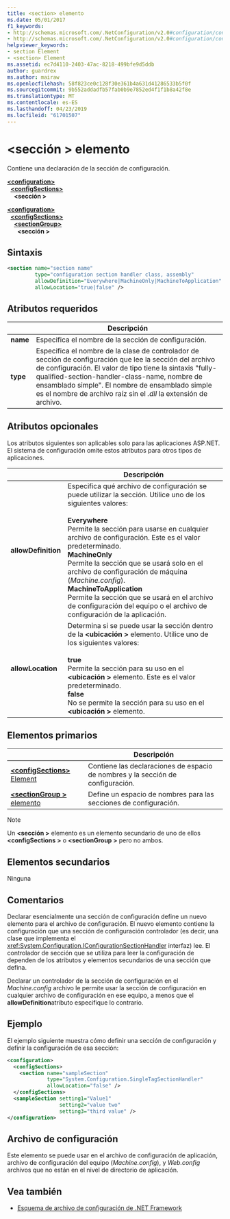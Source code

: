 ```yaml
---
title: <section> elemento
ms.date: 05/01/2017
f1_keywords:
- http://schemas.microsoft.com/.NetConfiguration/v2.0#configuration/configSections/section
- http://schemas.microsoft.com/.NetConfiguration/v2.0#configuration/configSections/sectionGroup/section
helpviewer_keywords:
- section Element
- <section> Element
ms.assetid: ec7d4110-2403-47ac-8218-499bfe9d5ddb
author: guardrex
ms.author: mairaw
ms.openlocfilehash: 58f823ce0c128f30e361b4a631d41286533b5f0f
ms.sourcegitcommit: 9b552addadfb57fab0b9e7852ed4f1f1b8a42f8e
ms.translationtype: MT
ms.contentlocale: es-ES
ms.lasthandoff: 04/23/2019
ms.locfileid: "61701507"
---
```

# <a name="section-element"></a>\<sección > elemento

Contiene una declaración de la sección de configuración.

[**\<configuration>**](~/docs/framework/configure-apps/file-schema/configuration-element.md)   
&nbsp;&nbsp;[**\<configSections>**](~/docs/framework/configure-apps/file-schema/configsections-element-for-configuration.md)   
&nbsp;&nbsp;&nbsp;&nbsp;**\<sección >**

[**\<configuration>**](~/docs/framework/configure-apps/file-schema/configuration-element.md)   
&nbsp;&nbsp;[**\<configSections>**](~/docs/framework/configure-apps/file-schema/configsections-element-for-configuration.md)   
&nbsp;&nbsp;&nbsp;&nbsp;[**\<sectionGroup>**](~/docs/framework/configure-apps/file-schema/sectiongroup-element-for-configsections.md)   
&nbsp;&nbsp;&nbsp;&nbsp;&nbsp;&nbsp;**\<sección >**

## <a name="syntax"></a>Sintaxis

```xml
<section name="section name"
         type="configuration section handler class, assembly"
         allowDefinition="Everywhere|MachineOnly|MachineToApplication" 
         allowLocation="true|false" />
```

## <a name="required-attributes"></a>Atributos requeridos

|           | Descripción |
| --------- | ----------- |
| **name**  | Especifica el nombre de la sección de configuración. |
| **type**  | Especifica el nombre de la clase de controlador de sección de configuración que lee la sección del archivo de configuración. El valor de tipo tiene la sintaxis "fully-qualified-section-handler-class-name, nombre de ensamblado simple". El nombre de ensamblado simple es el nombre de archivo raíz sin el *.dll* la extensión de archivo. |

## <a name="optional-attributes"></a>Atributos opcionales

Los atributos siguientes son aplicables solo para las aplicaciones ASP.NET. El sistema de configuración omite estos atributos para otros tipos de aplicaciones.

|                     | Descripción |
| ------------------- | ----------- |
| **allowDefinition** | Especifica qué archivo de configuración se puede utilizar la sección. Utilice uno de los siguientes valores:<br><br>**Everywhere**<br>Permite la sección para usarse en cualquier archivo de configuración. Este es el valor predeterminado.<br>**MachineOnly**<br>Permite la sección que se usará solo en el archivo de configuración de máquina (*Machine.config*).<br>**MachineToApplication**<br>Permite la sección que se usará en el archivo de configuración del equipo o el archivo de configuración de la aplicación. |
| **allowLocation**   | Determina si se puede usar la sección dentro de la  **\<ubicación >** elemento. Utilice uno de los siguientes valores:<br><br>**true**<br>Permite la sección para su uso en el  **\<ubicación >** elemento. Este es el valor predeterminado.<br>**false**<br>No se permite la sección para su uso en el  **\<ubicación >** elemento. |

## <a name="parent-elements"></a>Elementos primarios

|     | Descripción |
| --- | ----------- |
| [**\<configSections>** Element](~/docs/framework/configure-apps/file-schema/configsections-element-for-configuration.md) | Contiene las declaraciones de espacio de nombres y la sección de configuración. |
| [**\<sectionGroup >** elemento](~/docs/framework/configure-apps/file-schema/sectiongroup-element-for-configsections.md) | Define un espacio de nombres para las secciones de configuración. |

> [!NOTE]
> Un  **\<sección >** elemento es un elemento secundario de uno de ellos  **\<configSections >** o  **\<sectionGroup >** pero no ambos.

## <a name="child-elements"></a>Elementos secundarios

Ninguna

## <a name="remarks"></a>Comentarios

Declarar esencialmente una sección de configuración define un nuevo elemento para el archivo de configuración. El nuevo elemento contiene la configuración que una sección de configuración controlador (es decir, una clase que implementa el <xref:System.Configuration.IConfigurationSectionHandler> interfaz) lee. El controlador de sección que se utiliza para leer la configuración de dependen de los atributos y elementos secundarios de una sección que defina.

Declarar un controlador de la sección de configuración en el *Machine.config* archivo le permite usar la sección de configuración en cualquier archivo de configuración en ese equipo, a menos que el **allowDefinition**atributo especifique lo contrario.

## <a name="example"></a>Ejemplo

El ejemplo siguiente muestra cómo definir una sección de configuración y definir la configuración de esa sección:

```xml
<configuration>
  <configSections>
    <section name="sampleSection"
             type="System.Configuration.SingleTagSectionHandler" 
             allowLocation="false" />
  </configSections>
  <sampleSection setting1="Value1" 
                 setting2="value two" 
                 setting3="third value" />
</configuration>
```

## <a name="configuration-file"></a>Archivo de configuración

Este elemento se puede usar en el archivo de configuración de aplicación, archivo de configuración del equipo (*Machine.config*), y *Web.config* archivos que no están en el nivel de directorio de aplicación.

## <a name="see-also"></a>Vea también

- [Esquema de archivo de configuración de .NET Framework](~/docs/framework/configure-apps/file-schema/index.md)
